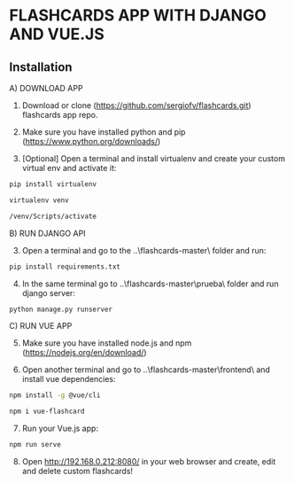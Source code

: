 # FLASHCARDS APP WITH DJANGO AND VUE.JS

## Installation


A) DOWNLOAD APP

1. Download or clone (https://github.com/sergiofv/flashcards.git) flashcards app repo.

2. Make sure you have installed python and pip (https://www.python.org/downloads/)

3. [Optional] Open a terminal and install virtualenv and create your custom virtual env and activate it:

```bash
pip install virtualenv
```
```bash
virtualenv venv
```
```bash
/venv/Scripts/activate
```

B) RUN DJANGO API

3. Open a terminal and go to the ..\flashcards-master\ folder and run:

```bash
pip install requirements.txt
```

4. In the same terminal go to ..\flashcards-master\prueba\ folder and run django server:

```bash
python manage.py runserver
```

C) RUN VUE APP 

5. Make sure you have installed node.js and npm (https://nodejs.org/en/download/)

6. Open another terminal and go to ..\flashcards-master\frontend\ and install vue dependencies:

```bash
npm install -g @vue/cli
```
```bash
npm i vue-flashcard
```

7. Run your Vue.js app:

```bash
npm run serve
```

8. Open http://192.168.0.212:8080/ in your web browser and create, edit and delete custom flashcards!


